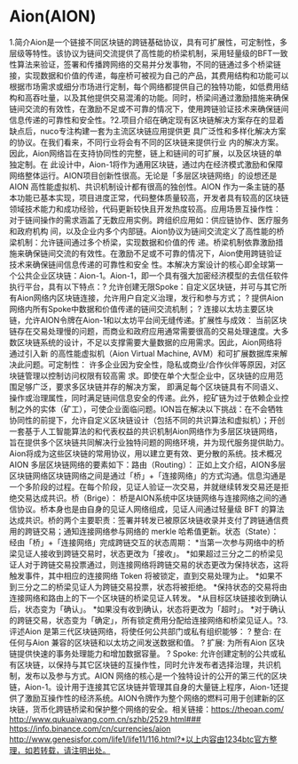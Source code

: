 # 

# Aion(AION)

1.简介Aion是一个链接不同区块链的跨链基础协议，具有可扩展性，可定制性，多层级等特性。该协议为链间交流提供了高性能的桥梁机制，采用轻量级的BFT一致性算法来验证，签署和传播跨网络的交易并分发事物，不同的链通过多个桥梁链接，实现数据和价值的传递，每座桥可被视为自己的产品，其费用结构和功能可以根据市场需求或细分市场进行定制，每个网络都提供自己的独特功能，如低费用结构和高吞吐量，以及其他提供交易混淆的功能。同时，桥梁间通过激励措施来确保链间交流的有效性，在激励不足或不可靠的情况下，使用跨链验证技术来确保链间信息传递的可靠性和安全性。?2.项目介绍在确定现有区块链解决方案存在的显着缺点后，nuco专注构建一套为主流区块链应用提供更 具广泛性和多样化解决方案的协议。在我们看来，不同行业将会有不同的区块链来提供行业 内的解决方案。因此，Aion网络旨在支持协同性的完整，链上和链间的可扩展，以及区块链的单独定制。在 此设计中，Aion-1将作为通用区块链，通过内在经济模式激励和保障网络整体运行。AION项目创新性很高。无论是「多层区块链网络」的设想还是 AION 高性能虚拟机、共识机制设计都有很高的独创性。AION 作为一条主链的基本功能已基本实现，项目进度正常，代码整体质量较高，开发者具有较高的区块链领域技术能力和成功经验，代码更新较快且开发热度较高。应用场景互操作性：
对于链间操作的需求涵盖了无数应用实例。跨组织应用如：供应链协作、医疗服务和政府机构 间，以及企业内多个内部链。Aion协议为链间交流定义了高性能的桥梁机制：允许链间通过多个桥梁，实现数据和价值的传 递。桥梁机制依靠激励措施来确保链间交流的有效性。在激励不足或不可靠的情况下，Aion使用跨链验证技术来确保链间信息传递的可靠性和安全 性。本解决方案设计的核心即全球第一个公共企业区块链：Aion-1。Aion-1，即一个具有强大加密经济模型的去信任软件执行平台，具有以下特点：? 允许创建无限Spoke：自定义区块链，并可与其它所有Aion网络内区块链连接，允许用户自定义治理，发行和参与方式；
? 提供Aion网络内所有Spoke中数据和价值传递的链间交流机制；
? 连接以太坊主要区块链，允许AION令牌在Aion-1和以太坊平台间无缝传递。扩展性与成效：
当前区块链存在交易处理慢的问题，而商业和政府应用通常需要很高的交易处理速度。大多 数区块链系统的设计，不足以支撑需要大量数据的应用需求。因此，Aion网络将通过引入新 的高性能虚拟机（Aion Virtual Machine, AVM）和可扩展数据库来解决此问题。可定制性：
许多企业因为安全性，隐私或商业/合作伙伴等原因，对区块链管理以控制访问权限有较高需 求。即使在单个大型企业中，区块链的应用范围足够广泛，要求多区块链并存的解决方案， 即满足每个区块链具有不同语义、操作或治理属性，同时满足链间信息安全的传递。此外，挖矿链为过于依赖企业控制之外的实体（矿工），可使企业面临问题。ION旨在解决以下挑战：在不会牺牲协同性的前提下，允许自定义区块链设计（包括不同的共识算法和虚拟机）；开创一套基于人工智能算法的和代表权益的共识机制Aion网络作为多层区块链网络，旨在提供多个区块链共同解决行业独特问题的网络环境，并为现代服务提供助力。Aion将成为这些区块链的常用协议，用以建立更有效、更分散的系统。技术概况AION 多层区块链网络的要素如下：路由（Routing）：
正如上文介绍，AION多层区块链网络区块链网络之间是通过「桥」+「连接网络」的方式沟通。信息沟通是一个多阶段的过程。在每个阶段，见证人验证一次交易，并就继续转发交易还是拒绝交易达成共识。桥（Brige）：
桥是AION系统中区块链网络与连接网络之间的通信协议。桥本身也是由自身的见证人网络组成，见证人间通过轻量级 BFT 的算法达成共识。桥的两个主要职责：签署并转发已被原区块链收录并支付了跨链通信费用的跨链交易；通知连接网络参与网络的 merkle 哈希值更新。状态（State）：
经由「桥」+「连接网络」完成跨链交互的状态周期：
*当第一次参与网络中的桥梁见证人接收到跨链交易时，状态更改为「接收」。
*如果超过三分之二的桥梁见证人对于跨链交易投票通过，则连接网络将跨链交易的状态更改为保持状态，这将触发事件，其中相应的连接网络 Token 将被锁定，直到交易处理为止。
*如果不到三分之二的桥梁见证人为跨链交易投票，状态将被拒绝。
*保持状态的交易将由连接网络和路由上的下一个区块链的桥梁见证人转发。
*从目标区块链接收到确认后，状态变为「确认」。
*如果没有收到确认，状态将更改为「超时」。
*对于确认的跨链交易，状态变为「确定」，所有锁定费用分配给连接网络和桥梁见证人。?3.评述Aion 是第三代区块链网络，将使任何公共部门或私有组织能够：
? 整合: 在任何与Aion 兼容的区块链和以太坊之间发送数据和值。
? 扩展: 为所有Aion 区块链提供快速的事务处理能力和增加数据容量。
? Spoke: 允许创建定制的公共或私有区块链，以保持与其它区块链的互操作性，同时允许发布者选择治理，共识机制，发布以及参与方式。AION 网络的核心是一个独特设计的公开的第三代的区块链，Aion-1。设计用于连接其它区块链并管理其自身的大量链上程序，Aion-1还提供了激励互操作性的经济系统。AION令牌作为整个网络的燃料可用于创建新的区块链，货币化跨链桥梁和保护整个网络的安全。相关链接：https://theoan.com/
http://www.qukuaiwang.com.cn/szhb/2529.html###
https://info.binance.com/cn/currencies/aion
http://www.genesisfor.com/life1/life11/116.html?*以上内容由1234btc官方整理，如若转载，请注明出处。


